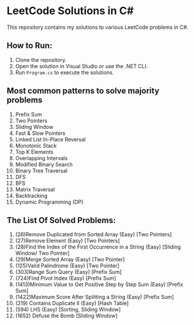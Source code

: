 # LeetCode Solutions in C#

This repository contains my solutions to various LeetCode problems in C#.

## How to Run:

1. Clone the repository.
2. Open the solution in Visual Studio or use the .NET CLI.
3. Run `Program.cs` to execute the solutions.

## Most common patterns to solve majority problems

1. Prefix Sum
2. Two Pointers
3. Sliding Window
4. Fast & Slow Pointers
5. Linked List In-Place Reversal
6. Monotonic Stack
7. Top K Elements
8. Overlapping Intervals
9. Modified Binary Search
10. Binary Tree Traversal
11. DFS
12. BFS
13. Matrix Traversal
14. Backtracking
15. Dynamic Programming (DP)

## The List Of Solved Problems:

1. (26)Remove Duplicated from Sorted Array (Easy) [Two Pointers]
2. (27)Remove Element (Easy) [Two Pointers]
3. (28)Find the Index of the First Occurrence in a String (Easy) [Sliding Window/ Two Pointer]
4. (29)Merge Sorted Array (Easy) [Two Pointer]
5. (125)Valid Palindrome (Easy) [Two Pointer]
6. (303)Range Sum Query (Easy) [Prefix Sum]
7. (724)Find Pivot Index (Easy) [Prefix Sum]
8. (1413)Minimum Value to Get Positive Step by Step Sum (Easy) [Prefix Sum]
9. (1422)Maximum Score After Splitting a String (Easy) [Prefix Sum]
10. (219) Contains Duplicate II (Easy) [Hash Table]
11. (594) LHS (Easy) [Sorting, Sliding Window]
12. (1652) Defuse the Bomb [Sliding Window]
